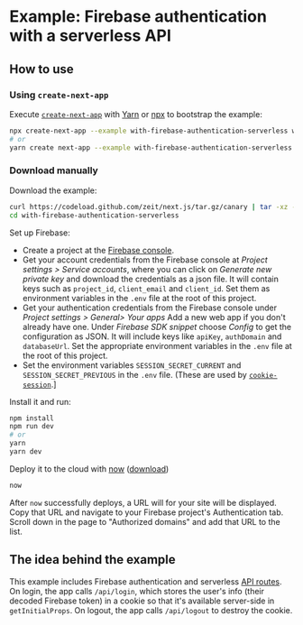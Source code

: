 # Example: Firebase authentication with a serverless API

## How to use

### Using `create-next-app`

Execute [`create-next-app`](https://github.com/zeit/next.js/tree/canary/packages/create-next-app) with [Yarn](https://yarnpkg.com/lang/en/docs/cli/create/) or [npx](https://github.com/zkat/npx#readme) to bootstrap the example:

```bash
npx create-next-app --example with-firebase-authentication-serverless with-firebase-authentication-serverless-app
# or
yarn create next-app --example with-firebase-authentication-serverless with-firebase-authentication-serverless-app
```

### Download manually

Download the example:

```bash
curl https://codeload.github.com/zeit/next.js/tar.gz/canary | tar -xz --strip=2 next.js-canary/examples/with-firebase-authentication-serverless
cd with-firebase-authentication-serverless
```

Set up Firebase:

- Create a project at the [Firebase console](https://console.firebase.google.com/).
- Get your account credentials from the Firebase console at _Project settings > Service accounts_, where you can click on _Generate new private key_ and download the credentials as a json file. It will contain keys such as `project_id`, `client_email` and `client_id`. Set them as environment variables in the `.env` file at the root of this project.
- Get your authentication credentials from the Firebase console under _Project settings > General> Your apps_ Add a new web app if you don't already have one. Under _Firebase SDK snippet_ choose _Config_ to get the configuration as JSON. It will include keys like `apiKey`, `authDomain` and `databaseUrl`. Set the appropriate environment variables in the `.env` file at the root of this project.
- Set the environment variables `SESSION_SECRET_CURRENT` and `SESSION_SECRET_PREVIOUS` in the `.env` file. (These are used by [`cookie-session`](https://github.com/expressjs/cookie-session/#secret).]

Install it and run:

```bash
npm install
npm run dev
# or
yarn
yarn dev
```

Deploy it to the cloud with [now](https://zeit.co/now) ([download](https://zeit.co/download))

```bash
now
```

After `now` successfully deploys, a URL will for your site will be displayed. Copy that URL and navigate to your Firebase project's Authentication tab. Scroll down in the page to "Authorized domains" and add that URL to the list.

## The idea behind the example

This example includes Firebase authentication and serverless [API routes](https://nextjs.org/docs/api-routes/introduction). On login, the app calls `/api/login`, which stores the user's info (their decoded Firebase token) in a cookie so that it's available server-side in `getInitialProps`. On logout, the app calls `/api/logout` to destroy the cookie.
